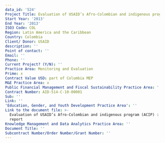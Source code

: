 ```yaml
---
data_id: '524'
Project Title: Evaluation of USAID’s Afro-Colombian and indigenous program (ACIP)
Start Year: '2013'
End Year: '2013'
ISO3 Code: COL
Region: Latin America and the Caribbean
Country: Colombia
Client/ Donor: USAID
description: ''
Point of contact: ''
Email: ''
Phone: ''
Current Project? (Y/N): ''
Practice Area: Monitoring and Evaluation
Prime: x
Contract Value USD: part of Columbia MEP
M&E Practice Area: x
Public Financial Management and Fiscal Sustainability Practice Area: ''
Contract Number: AID-514-C-10-00001
Sub: ''
Link: ''
'Education, Gender, and Youth Development Practice Area': ''
Link to the document file: >-
  Evaluation of USAID’s Afro-Colombian and indigenous program (ACIP) : baseline
  report
Knowledge Management and Data Analytics Practice Area: ''
Document Title: ''
Subcontract Number/Order Number/Grant Number: ''
---
```

